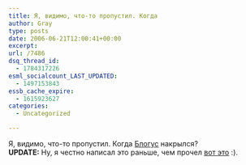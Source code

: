 ```yaml
---
title: Я, видимо, что-то пропустил. Когда
author: Gray
type: posts
date: 2006-06-21T12:00:41+00:00
excerpt:
url: /7486
dsq_thread_id:
  - 1784317226
esml_socialcount_LAST_UPDATED:
  - 1497153843
essb_cache_expire:
  - 1615923627
categories:
  - Uncategorized

---
```








Я, видимо, что-то пропустил. Когда <a href="http://blogus.ru/" target="_blank">Блогус</a> накрылся?  
**UPDATE:** Ну, я честно написал это раньше, чем прочел <a href="http://sundaybytes.com/2006/06/21/%d0%b5%d1%81%d1%82%d1%8c-%d0%b5%d1%89%d0%b5-%d0%bf%d0%be%d1%80%d0%be%d1%85-%d0%b2-%d0%bf%d0%be%d1%80%d0%be%d1%85%d0%be%d0%b2%d0%bd%d0%b8%d1%86%d0%b0%d1%85/" target="_blank">вот это</a> :).